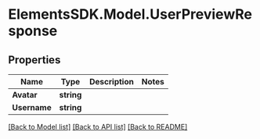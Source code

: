 # ElementsSDK.Model.UserPreviewResponse

## Properties

Name | Type | Description | Notes
------------ | ------------- | ------------- | -------------
**Avatar** | **string** |  | 
**Username** | **string** |  | 

[[Back to Model list]](../README.md#documentation-for-models) [[Back to API list]](../README.md#documentation-for-api-endpoints) [[Back to README]](../README.md)

